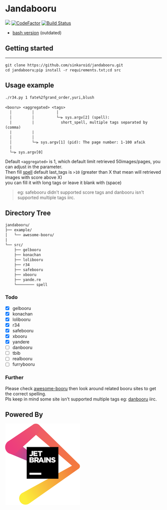 
# Jandabooru
[![](https://img.shields.io/pypi/v/beautifulsoup4)](https://pypi.org/project/beautifulsoup4/) [![CodeFactor](https://www.codefactor.io/repository/github/sinkaroid/jandabooru/badge)](https://www.codefactor.io/repository/github/sinkaroid/jandabooru) [![Build Status](https://travis-ci.com/sinkaroid/jandabooru.svg?branch=main)](https://travis-ci.com/sinkaroid/jandabooru)  


- [bash version](https://github.com/sinkaroid/Scathachsh) (outdated)

## Getting started

----

    git clone https://github.com/sinkaroid/jandabooru.git
    cd jandabooru;pip install -r requirements.txt;cd src


## Usage example

```
./r34.py 1 fate%2fgrand_order,yuri,blush

<booru> <aggregated> <tags>
  │         │          │
  │         │          └─⫸ sys.argv[2] (spell):  
  |         |            short_spell, multiple tags separated by (comma)
  |         |     
  │         │
  │         └─⫸ sys.argv[1] (pid): The page number: 1-100 afaik
  |
  └─⫸ sys.argv[0]
```

Default `<aggregated>` is 1, which default limit retrieved 50images/pages, you can adjust in the parameter.  
Then fill [spell](/src/spell) default last_tags is `>10` (greater than X that mean will retrieved images with score above X)  
you can fill it with long tags or leave it blank with (space)  
> eg: safebooru didn't supported score tags and danbooru isn't supported multiple tags iirc.

## Directory Tree

```
jandabooru/
├── example/
│   └── awesome-booru/
|
└── src/
    ├── gelbooru
    ├── konachan
    ├── lolibooru
    ├── r34
    ├── safebooru
    ├── xbooru
    ├── yande.re
    └──────── spell
```

### Todo
- [X] gelbooru
- [X] konachan
- [X] lolibooru
- [X] r34 
- [X] safebooru
- [X] xbooru
- [X] yandere
- [ ] danbooru 
- [ ] tbib
- [ ] realbooru
- [ ] furrybooru

### Further
Please check [awesome-booru](/example/awesome-booru/boorus.json) then look around related booru sites to get the correct spelling.  
Pls keep in mind some site isn't supported multiple tags eg: [danbooru](https://danbooru.donmai.us/) iirc.

 <h2>Powered By</h2>
  <a href="https://www.jetbrains.com/?from=sinkaroid"><img alt="JetBrains" src="src/jetbrains.svg"></a>